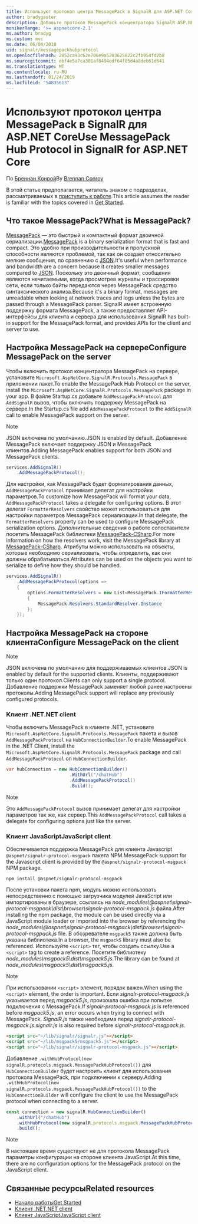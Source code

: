 ```yaml
---
title: Используют протокол центра MessagePack в SignalR для ASP.NET Core
author: bradygaster
description: Добавьте протокол MessagePack концентратора SignalR ASP.NET Core.
monikerRange: '>= aspnetcore-2.1'
ms.author: bradyg
ms.custom: mvc
ms.date: 06/04/2018
uid: signalr/messagepackhubprotocol
ms.openlocfilehash: 2852ca93c62e706e9a5203625822c2fb954fd2b8
ms.sourcegitcommit: ebf4e5a7ca301af8494edf64f85d4a8deb61d641
ms.translationtype: MT
ms.contentlocale: ru-RU
ms.lasthandoff: 01/24/2019
ms.locfileid: "54835613"
---
```

# <a name="use-messagepack-hub-protocol-in-signalr-for-aspnet-core"></a><span data-ttu-id="34c0b-103">Используют протокол центра MessagePack в SignalR для ASP.NET Core</span><span class="sxs-lookup"><span data-stu-id="34c0b-103">Use MessagePack Hub Protocol in SignalR for ASP.NET Core</span></span>

<span data-ttu-id="34c0b-104">По [Бреннан Конрой](https://github.com/BrennanConroy)</span><span class="sxs-lookup"><span data-stu-id="34c0b-104">By [Brennan Conroy](https://github.com/BrennanConroy)</span></span>

<span data-ttu-id="34c0b-105">В этой статье предполагается, читатель знаком с подразделах, рассматриваемых в [приступить к работе](xref:tutorials/signalr).</span><span class="sxs-lookup"><span data-stu-id="34c0b-105">This article assumes the reader is familiar with the topics covered in [Get Started](xref:tutorials/signalr).</span></span>

## <a name="what-is-messagepack"></a><span data-ttu-id="34c0b-106">Что такое MessagePack?</span><span class="sxs-lookup"><span data-stu-id="34c0b-106">What is MessagePack?</span></span>

<span data-ttu-id="34c0b-107">[MessagePack](https://msgpack.org/index.html) — это быстрый и компактный формат двоичной сериализации.</span><span class="sxs-lookup"><span data-stu-id="34c0b-107">[MessagePack](https://msgpack.org/index.html) is a binary serialization format that is fast and compact.</span></span> <span data-ttu-id="34c0b-108">Это удобно при производительности и пропускной способности являются проблемой, так как он создает относительно мелкие сообщения, по сравнению с [JSON](https://www.json.org/).</span><span class="sxs-lookup"><span data-stu-id="34c0b-108">It's useful when performance and bandwidth are a concern because it creates smaller messages compared to [JSON](https://www.json.org/).</span></span> <span data-ttu-id="34c0b-109">Поскольку это двоичный формат, сообщения являются нечитаемыми, когда просмотрев журналы и трассировки сети, если только байты передаются через MessagePack средство синтаксического анализа.</span><span class="sxs-lookup"><span data-stu-id="34c0b-109">Because it's a binary format, messages are unreadable when looking at network traces and logs unless the bytes are passed through a MessagePack parser.</span></span> <span data-ttu-id="34c0b-110">SignalR имеет встроенную поддержку формата MessagePack, а также предоставляет API-интерфейсы для клиента и сервера для использования.</span><span class="sxs-lookup"><span data-stu-id="34c0b-110">SignalR has built-in support for the MessagePack format, and provides APIs for the client and server to use.</span></span>

## <a name="configure-messagepack-on-the-server"></a><span data-ttu-id="34c0b-111">Настройка MessagePack на сервере</span><span class="sxs-lookup"><span data-stu-id="34c0b-111">Configure MessagePack on the server</span></span>

<span data-ttu-id="34c0b-112">Чтобы включить протокол концентратора MessagePack на сервере, установите `Microsoft.AspNetCore.SignalR.Protocols.MessagePack` в приложении пакет.</span><span class="sxs-lookup"><span data-stu-id="34c0b-112">To enable the MessagePack Hub Protocol on the server, install the `Microsoft.AspNetCore.SignalR.Protocols.MessagePack` package in your app.</span></span> <span data-ttu-id="34c0b-113">В файле Startup.cs добавьте `AddMessagePackProtocol` для `AddSignalR` вызов, чтобы включить поддержку MessagePack на сервере.</span><span class="sxs-lookup"><span data-stu-id="34c0b-113">In the Startup.cs file add `AddMessagePackProtocol` to the `AddSignalR` call to enable MessagePack support on the server.</span></span>

> [!NOTE]
> <span data-ttu-id="34c0b-114">JSON включена по умолчанию.</span><span class="sxs-lookup"><span data-stu-id="34c0b-114">JSON is enabled by default.</span></span> <span data-ttu-id="34c0b-115">Добавление MessagePack включает поддержку JSON и MessagePack клиентов.</span><span class="sxs-lookup"><span data-stu-id="34c0b-115">Adding MessagePack enables support for both JSON and MessagePack clients.</span></span>

```csharp
services.AddSignalR()
    .AddMessagePackProtocol();
```

<span data-ttu-id="34c0b-116">Для настройки, как MessagePack будет форматирования данных, `AddMessagePackProtocol` принимает делегат для настройки параметров.</span><span class="sxs-lookup"><span data-stu-id="34c0b-116">To customize how MessagePack will format your data, `AddMessagePackProtocol` takes a delegate for configuring options.</span></span> <span data-ttu-id="34c0b-117">В этот делегат `FormatterResolvers` свойство может использоваться для настройки параметров MessagePack сериализации.</span><span class="sxs-lookup"><span data-stu-id="34c0b-117">In that delegate, the `FormatterResolvers` property can be used to configure MessagePack serialization options.</span></span> <span data-ttu-id="34c0b-118">Дополнительные сведения о работе сопоставители посетить MessagePack библиотеки [MessagePack-CSharp](https://github.com/neuecc/MessagePack-CSharp).</span><span class="sxs-lookup"><span data-stu-id="34c0b-118">For more information on how the resolvers work, visit the MessagePack library at [MessagePack-CSharp](https://github.com/neuecc/MessagePack-CSharp).</span></span> <span data-ttu-id="34c0b-119">Атрибуты можно использовать на объекты, которые необходимо сериализовать, чтобы определить, как они должны обрабатываться.</span><span class="sxs-lookup"><span data-stu-id="34c0b-119">Attributes can be used on the objects you want to serialize to define how they should be handled.</span></span>

```csharp
services.AddSignalR()
    .AddMessagePackProtocol(options =>
    {
        options.FormatterResolvers = new List<MessagePack.IFormatterResolver>()
        {
            MessagePack.Resolvers.StandardResolver.Instance
        };
    });
```

## <a name="configure-messagepack-on-the-client"></a><span data-ttu-id="34c0b-120">Настройка MessagePack на стороне клиента</span><span class="sxs-lookup"><span data-stu-id="34c0b-120">Configure MessagePack on the client</span></span>

> [!NOTE]
> <span data-ttu-id="34c0b-121">JSON включена по умолчанию для поддерживаемых клиентов.</span><span class="sxs-lookup"><span data-stu-id="34c0b-121">JSON is enabled by default for the supported clients.</span></span> <span data-ttu-id="34c0b-122">Клиенты, поддерживают только один протокол.</span><span class="sxs-lookup"><span data-stu-id="34c0b-122">Clients can only support a single protocol.</span></span> <span data-ttu-id="34c0b-123">Добавление поддержки MessagePack заменяет любой ранее настроены протоколы.</span><span class="sxs-lookup"><span data-stu-id="34c0b-123">Adding MessagePack support will replace any previously configured protocols.</span></span>

### <a name="net-client"></a><span data-ttu-id="34c0b-124">Клиент .NET</span><span class="sxs-lookup"><span data-stu-id="34c0b-124">.NET client</span></span>

<span data-ttu-id="34c0b-125">Чтобы включить MessagePack в клиенте .NET, установите `Microsoft.AspNetCore.SignalR.Protocols.MessagePack` пакета и вызов `AddMessagePackProtocol` на `HubConnectionBuilder`.</span><span class="sxs-lookup"><span data-stu-id="34c0b-125">To enable MessagePack in the .NET Client, install the `Microsoft.AspNetCore.SignalR.Protocols.MessagePack` package and call `AddMessagePackProtocol` on `HubConnectionBuilder`.</span></span>

```csharp
var hubConnection = new HubConnectionBuilder()
                        .WithUrl("/chatHub")
                        .AddMessagePackProtocol()
                        .Build();
```

> [!NOTE]
> <span data-ttu-id="34c0b-126">Это `AddMessagePackProtocol` вызов принимает делегат для настройки параметров так же, как сервер.</span><span class="sxs-lookup"><span data-stu-id="34c0b-126">This `AddMessagePackProtocol` call takes a delegate for configuring options just like the server.</span></span>

### <a name="javascript-client"></a><span data-ttu-id="34c0b-127">Клиент JavaScript</span><span class="sxs-lookup"><span data-stu-id="34c0b-127">JavaScript client</span></span>

<span data-ttu-id="34c0b-128">Обеспечивается поддержка MessagePack для клиента Javascript `@aspnet/signalr-protocol-msgpack` пакета NPM.</span><span class="sxs-lookup"><span data-stu-id="34c0b-128">MessagePack support for the Javascript client is provided by the `@aspnet/signalr-protocol-msgpack` NPM package.</span></span>

```console
npm install @aspnet/signalr-protocol-msgpack
```

<span data-ttu-id="34c0b-129">После установки пакета npm, модуль можно использовать непосредственно с помощью загрузчика модулей JavaScript или импортированы в браузере, ссылаясь на *node_modules\\@aspnet\signalr-protocol-msgpack\dist\browser\signalr-protocol-msgpack.js* файла.</span><span class="sxs-lookup"><span data-stu-id="34c0b-129">After installing the npm package, the module can be used directly via a JavaScript module loader or imported into the browser by referencing the *node_modules\\@aspnet\signalr-protocol-msgpack\dist\browser\signalr-protocol-msgpack.js* file.</span></span> <span data-ttu-id="34c0b-130">В обозревателе `msgpack5` также должна быть указана библиотека.</span><span class="sxs-lookup"><span data-stu-id="34c0b-130">In a browser, the `msgpack5` library must also be referenced.</span></span> <span data-ttu-id="34c0b-131">Используйте `<script>` тег, чтобы создать ссылку.</span><span class="sxs-lookup"><span data-stu-id="34c0b-131">Use a `<script>` tag to create a reference.</span></span> <span data-ttu-id="34c0b-132">Посетите библиотеку *node_modules\msgpack5\dist\msgpack5.js*.</span><span class="sxs-lookup"><span data-stu-id="34c0b-132">The library can be found at *node_modules\msgpack5\dist\msgpack5.js*.</span></span>

> [!NOTE]
> <span data-ttu-id="34c0b-133">При использовании `<script>` элемент, порядок важен.</span><span class="sxs-lookup"><span data-stu-id="34c0b-133">When using the `<script>` element, the order is important.</span></span> <span data-ttu-id="34c0b-134">Если *signalr-protocol-msgpack.js* указывается перед *msgpack5.js*, произошла ошибка при попытке подключения с MessagePack.</span><span class="sxs-lookup"><span data-stu-id="34c0b-134">If *signalr-protocol-msgpack.js* is referenced before *msgpack5.js*, an error occurs when trying to connect with MessagePack.</span></span> <span data-ttu-id="34c0b-135">*SignalR.js* также необходима перед *signalr-protocol-msgpack.js*.</span><span class="sxs-lookup"><span data-stu-id="34c0b-135">*signalr.js* is also required before *signalr-protocol-msgpack.js*.</span></span>

```html
<script src="~/lib/signalr/signalr.js"></script>
<script src="~/lib/msgpack5/msgpack5.js"></script>
<script src="~/lib/signalr/signalr-protocol-msgpack.js"></script>
```

<span data-ttu-id="34c0b-136">Добавление `.withHubProtocol(new signalR.protocols.msgpack.MessagePackHubProtocol())` для `HubConnectionBuilder` будет настроить клиент для использования протокола MessagePack, при подключении к серверу.</span><span class="sxs-lookup"><span data-stu-id="34c0b-136">Adding `.withHubProtocol(new signalR.protocols.msgpack.MessagePackHubProtocol())` to the `HubConnectionBuilder` will configure the client to use the MessagePack protocol when connecting to a server.</span></span>

```javascript
const connection = new signalR.HubConnectionBuilder()
    .withUrl("/chatHub")
    .withHubProtocol(new signalR.protocols.msgpack.MessagePackHubProtocol())
    .build();
```

> [!NOTE]
> <span data-ttu-id="34c0b-137">В настоящее время существуют не для протокола MessagePack параметры конфигурации на стороне клиента JavaScript.</span><span class="sxs-lookup"><span data-stu-id="34c0b-137">At this time, there are no configuration options for the MessagePack protocol on the JavaScript client.</span></span>

## <a name="related-resources"></a><span data-ttu-id="34c0b-138">Связанные ресурсы</span><span class="sxs-lookup"><span data-stu-id="34c0b-138">Related resources</span></span>

* [<span data-ttu-id="34c0b-139">Начало работы</span><span class="sxs-lookup"><span data-stu-id="34c0b-139">Get Started</span></span>](xref:tutorials/signalr)
* [<span data-ttu-id="34c0b-140">Клиент .NET</span><span class="sxs-lookup"><span data-stu-id="34c0b-140">.NET client</span></span>](xref:signalr/dotnet-client)
* [<span data-ttu-id="34c0b-141">Клиент JavaScript</span><span class="sxs-lookup"><span data-stu-id="34c0b-141">JavaScript client</span></span>](xref:signalr/javascript-client)
